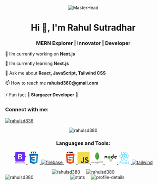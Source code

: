 <p align="center">
  <img src="https://i.ibb.co/p2LvRLx/Github-banner.png" alt="MasterHead" />
</p>

<h1 align="center">Hi 👋, I'm Rahul Sutradhar</h1>
<h3 align="center">MERN Explorer | Innovator | Developer</h3>

<p align="left">🔭 I’m currently working on <b>Next.js</b></p>
<p align="left">🌱 I’m currently learning <b>Next.js</b></p>
<p align="left">💬 Ask me about <b>React, JavaScript, Tailwind CSS</b></p>
<p align="left">📫 How to reach me <b>rahulsd380@gmail.com</b></p>
<p align="left">⚡ Fun fact <b>🌌 Stargazer Developer 🚀</b></p>

<h3 align="left">Connect with me:</h3>
<p align="left">
  <a href="https://fb.com/rahulsd836" target="blank">
    <img align="center" src="https://raw.githubusercontent.com/rahuldkjain/github-profile-readme-generator/master/src/images/icons/Social/facebook.svg" alt="rahulsd836" height="30" width="40" />
  </a>
</p>

<p align="center">
  <img src="https://github-readme-streak-stats.herokuapp.com/?user=rahulsd380&" alt="rahulsd380" />
</p>

<h3 align="center">Languages and Tools:</h3>
<p align="center"> 
  <a href="https://getbootstrap.com" target="_blank" rel="noreferrer"> 
    <img src="https://raw.githubusercontent.com/devicons/devicon/master/icons/bootstrap/bootstrap-plain-wordmark.svg" alt="bootstrap" width="40" height="40"/> 
  </a> 
  <a href="https://www.w3schools.com/css/" target="_blank" rel="noreferrer"> 
    <img src="https://raw.githubusercontent.com/devicons/devicon/master/icons/css3/css3-original-wordmark.svg" alt="css3" width="40" height="40"/> 
  </a> 
  <a href="https://firebase.google.com/" target="_blank" rel="noreferrer"> 
    <img src="https://www.vectorlogo.zone/logos/firebase/firebase-icon.svg" alt="firebase" width="40" height="40"/> 
  </a> 
  <a href="https://www.w3.org/html/" target="_blank" rel="noreferrer"> 
    <img src="https://raw.githubusercontent.com/devicons/devicon/master/icons/html5/html5-original-wordmark.svg" alt="html5" width="40" height="40"/> 
  </a> 
  <a href="https://developer.mozilla.org/en-US/docs/Web/JavaScript" target="_blank" rel="noreferrer"> 
    <img src="https://raw.githubusercontent.com/devicons/devicon/master/icons/javascript/javascript-original.svg" alt="javascript" width="40" height="40"/> 
  </a> 
  <a href="https://www.mongodb.com/" target="_blank" rel="noreferrer"> 
    <img src="https://raw.githubusercontent.com/devicons/devicon/master/icons/mongodb/mongodb-original-wordmark.svg" alt="mongodb" width="40" height="40"/> 
  </a> 
  <a href="https://nodejs.org" target="_blank" rel="noreferrer"> 
    <img src="https://raw.githubusercontent.com/devicons/devicon/master/icons/nodejs/nodejs-original-wordmark.svg" alt="nodejs" width="40" height="40"/> 
  </a> 
  <a href="https://reactjs.org/" target="_blank" rel="noreferrer"> 
    <img src="https://raw.githubusercontent.com/devicons/devicon/master/icons/react/react-original-wordmark.svg" alt="react" width="40" height="40"/> 
  </a> 
  <a href="https://tailwindcss.com/" target="_blank" rel="noreferrer"> 
    <img src="https://www.vectorlogo.zone/logos/tailwindcss/tailwindcss-icon.svg" alt="tailwind" width="40" height="40"/> 
  </a> 
</p>


<div align="center" style="display: flex; justify-content: center; align-items:center; gap: 20px; flex-wrap: wrap;">
  <img src="https://github-readme-stats.vercel.app/api/top-langs?username=rahulsd380&show_icons=true&locale=en&layout=compact" alt="rahulsd380" />
  <img src="https://github-readme-stats.vercel.app/api?username=rahulsd380&show_icons=true&locale=en" alt="rahulsd380" />
</div>

<img align="left" src="https://github-readme-stats.vercel.app/api?username=rahulsd380&show_icons=true&locale=en" alt="rahulsd380" />

<div align="center" style="display: flex; justify-content: center; gap: 20px; flex-wrap: wrap;">
  <img src="http://github-profile-summary-cards.vercel.app/api/cards/stats?username=rahulsd380&theme=default" alt="stats" />
  <img src="http://github-profile-summary-cards.vercel.app/api/cards/profile-details?username=rahulsd380&theme=default" alt="profile-details" />
</div>
